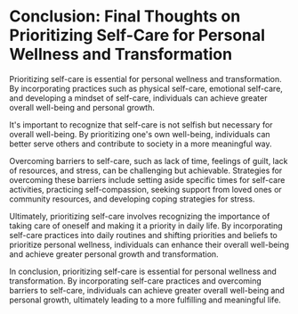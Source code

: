 Conclusion: Final Thoughts on Prioritizing Self-Care for Personal Wellness and Transformation
=============================================================================================

Prioritizing self-care is essential for personal wellness and transformation. By incorporating practices such as physical self-care, emotional self-care, and developing a mindset of self-care, individuals can achieve greater overall well-being and personal growth.

It's important to recognize that self-care is not selfish but necessary for overall well-being. By prioritizing one's own well-being, individuals can better serve others and contribute to society in a more meaningful way.

Overcoming barriers to self-care, such as lack of time, feelings of guilt, lack of resources, and stress, can be challenging but achievable. Strategies for overcoming these barriers include setting aside specific times for self-care activities, practicing self-compassion, seeking support from loved ones or community resources, and developing coping strategies for stress.

Ultimately, prioritizing self-care involves recognizing the importance of taking care of oneself and making it a priority in daily life. By incorporating self-care practices into daily routines and shifting priorities and beliefs to prioritize personal wellness, individuals can enhance their overall well-being and achieve greater personal growth and transformation.

In conclusion, prioritizing self-care is essential for personal wellness and transformation. By incorporating self-care practices and overcoming barriers to self-care, individuals can achieve greater overall well-being and personal growth, ultimately leading to a more fulfilling and meaningful life.
